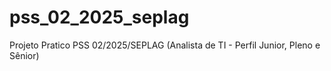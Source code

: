 # pss_02_2025_seplag
Projeto Pratico PSS 02/2025/SEPLAG (Analista de TI - Perfil Junior, Pleno e Sênior)
